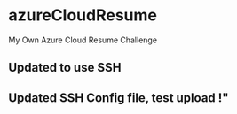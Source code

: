 # azureCloudResume
My Own Azure Cloud Resume Challenge

## Updated to use SSH
## Updated SSH Config file, test upload !"